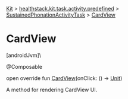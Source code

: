 
[Kit](../../../kit.html) > [healthstack.kit.task.activity.predefined](../index.html) > [SustainedPhonationActivityTask](index.html) > [CardView](-card-view.html)



# CardView



[androidJvm]\




@Composable



open override fun [CardView](-card-view.html)(onClick: () -&gt; [Unit](https://kotlinlang.org/api/latest/jvm/stdlib/kotlin/-unit/index.html))



A method for rendering CardView UI.




